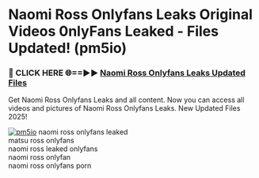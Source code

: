 # Naomi Ross Onlyfans Leaks Original Videos 0nlyFans Leaked - Files Updated! (pm5io)

<h3>🔴 CLICK HERE 🌐==►► <a href="https://tinyurl.com/3hn5wdd3" rel="nofollow">Naomi Ross Onlyfans Leaks Updated Files</a></h3>

Get Naomi Ross Onlyfans Leaks and all content. Now you can access all videos and pictures of Naomi Ross Onlyfans Leaks. New Updated Files 2025!

[![pm5io](https://i.imgur.com/4HnBqBT.gif)](https://tinyurl.com/3hn5wdd3)
naomi ross onlyfans leaked<br>
matsu ross onlyfans<br>
naomi ross leaked onlyfans<br>
naomi ross onlyfan<br>
naomi ross onlyfans porn